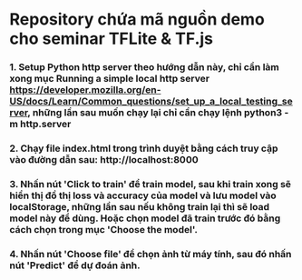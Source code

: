 # Repository chứa mã nguồn demo cho seminar TFLite & TF.js

### 1. Setup Python http server theo hướng dẫn này, chỉ cần làm xong mục Running a simple local http server https://developer.mozilla.org/en-US/docs/Learn/Common_questions/set_up_a_local_testing_server, những lần sau muốn chạy lại chỉ cần chạy lệnh python3 -m http.server

### 2. Chạy file index.html trong trình duyệt bằng cách truy cập vào đường dẫn sau: http://localhost:8000

### 3. Nhấn nút 'Click to train' để train model, sau khi train xong sẽ hiển thị đồ thị loss và accuracy của model và lưu model vào localStorage, những lần sau nếu không train lại thì sẽ load model này để dùng. Hoặc chọn model đã train trước đó bằng cách chọn trong mục 'Choose the model'.

### 4. Nhấn nút 'Choose file' để chọn ảnh từ máy tính, sau đó nhấn nút 'Predict' để dự đoán ảnh.